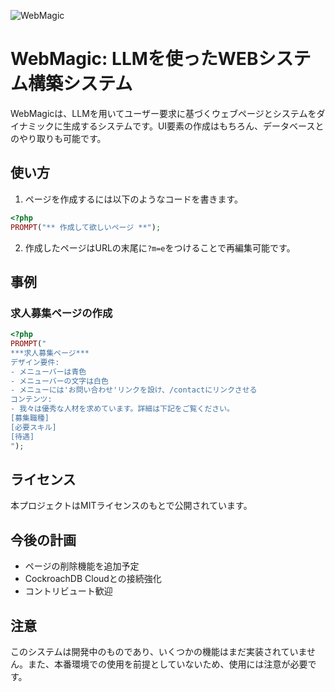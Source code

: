 ![WebMagic](https://github.com/yukihamada/WebMagic/blob/main/public/logo.png?raw=true)

# WebMagic: LLMを使ったWEBシステム構築システム

WebMagicは、LLMを用いてユーザー要求に基づくウェブページとシステムをダイナミックに生成するシステムです。UI要素の作成はもちろん、データベースとのやり取りも可能です。

## 使い方

1. ページを作成するには以下のようなコードを書きます。
```php
<?php
PROMPT("** 作成して欲しいページ **");
```

2. 作成したページはURLの末尾に`?m=e`をつけることで再編集可能です。

## 事例

### 求人募集ページの作成
```php
<?php
PROMPT("
***求人募集ページ***
デザイン要件:
- メニューバーは青色
- メニューバーの文字は白色
- メニューには'お問い合わせ'リンクを設け、/contactにリンクさせる
コンテンツ:
- 我々は優秀な人材を求めています。詳細は下記をご覧ください。
[募集職種]
[必要スキル]
[待遇]
");
```

## ライセンス

本プロジェクトはMITライセンスのもとで公開されています。

## 今後の計画

- ページの削除機能を追加予定
- CockroachDB Cloudとの接続強化
- コントリビュート歓迎

## 注意

このシステムは開発中のものであり、いくつかの機能はまだ実装されていません。また、本番環境での使用を前提としていないため、使用には注意が必要です。